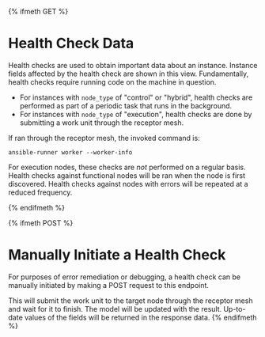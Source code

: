 {% ifmeth GET %}
# Health Check Data

Health checks are used to obtain important data about an instance.
Instance fields affected by the health check are shown in this view.
Fundamentally, health checks require running code on the machine in question.

 - For instances with `node_type` of "control" or "hybrid", health checks are
performed as part of a periodic task that runs in the background.
 - For instances with `node_type` of "execution", health checks are done by submitting
a work unit through the receptor mesh.

If ran through the receptor mesh, the invoked command is:

```
ansible-runner worker --worker-info
```

For execution nodes, these checks are _not_ performed on a regular basis.
Health checks against functional nodes will be ran when the node is first discovered.
Health checks against nodes with errors will be repeated at a reduced frequency.

{% endifmeth %}

{% ifmeth POST %}
# Manually Initiate a Health Check
For purposes of error remediation or debugging, a health check can be
manually initiated by making a POST request to this endpoint.

This will submit the work unit to the target node through the receptor mesh and wait for it to finish.
The model will be updated with the result.
Up-to-date values of the fields will be returned in the response data.
{% endifmeth %}
